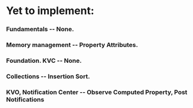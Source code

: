 # Yet to implement:
### Fundamentals -- None.
### Memory management -- Property Attributes.
### Foundation. KVC -- None.
### Collections -- Insertion Sort.
### KVO, Notification Center -- Observe Computed Property, Post Notifications
